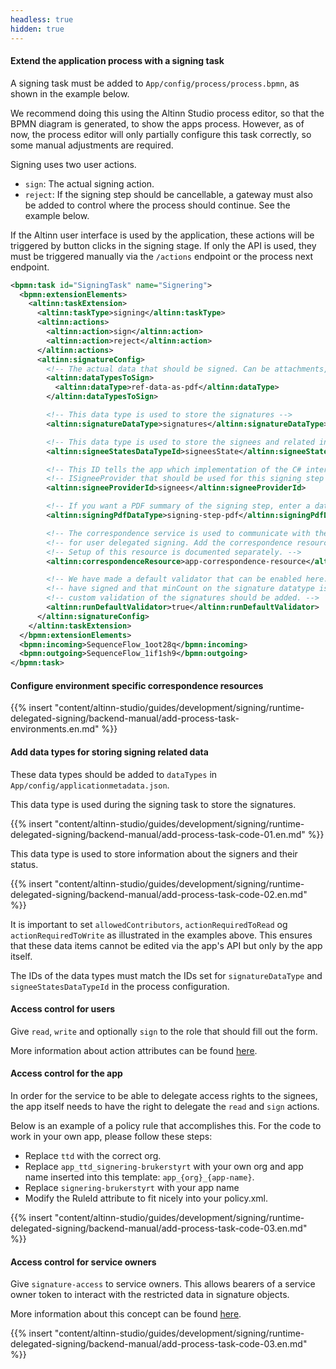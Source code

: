 ```yaml
---
headless: true
hidden: true
---
```


#### Extend the application process with a signing task
A signing task must be added to `App/config/process/process.bpmn`, as shown in the example below.

We recommend doing this using the Altinn Studio process editor, so that the BPMN diagram is generated, to show the apps process.
However, as of now, the process editor will only partially configure this task correctly, so some manual adjustments are required.

Signing uses two user actions.
- `sign`: The actual signing action.
- `reject`: If the signing step should be cancellable, a gateway must also be added to control where the process should continue. See the example below.

If the Altinn user interface is used by the application, these actions will be triggered by button clicks in the signing stage. If only the API is used, they must be triggered manually via the `/actions` endpoint or the process next endpoint.

```xml
<bpmn:task id="SigningTask" name="Signering">
  <bpmn:extensionElements>
    <altinn:taskExtension>
      <altinn:taskType>signing</altinn:taskType>
      <altinn:actions>
        <altinn:action>sign</altinn:action>
        <altinn:action>reject</altinn:action>
      </altinn:actions>
      <altinn:signatureConfig>
        <!-- The actual data that should be signed. Can be attachments, the form data in xml or PDF from earlier step. -->
        <altinn:dataTypesToSign>
          <altinn:dataType>ref-data-as-pdf</altinn:dataType>
        </altinn:dataTypesToSign>

        <!-- This data type is used to store the signatures -->
        <altinn:signatureDataType>signatures</altinn:signatureDataType>

        <!-- This data type is used to store the signees and related information -->
        <altinn:signeeStatesDataTypeId>signeesState</altinn:signeeStatesDataTypeId>

        <!-- This ID tells the app which implementation of the C# interface -->
        <!-- ISigneeProvider that should be used for this signing step -->
        <altinn:signeeProviderId>signees</altinn:signeeProviderId>

        <!-- If you want a PDF summary of the signing step, enter a datatype of type application/pdf here -->
        <altinn:signingPdfDataType>signing-step-pdf</altinn:signingPdfDataType> <!-- optional -->

        <!-- The correspondence service is used to communicate with the signees, and is required -->
        <!-- for user delegated signing. Add the correspondence resource here. -->
        <!-- Setup of this resource is documented separately. -->
        <altinn:correspondenceResource>app-correspondence-resource</altinn:correspondenceResource>

        <!-- We have made a default validator that can be enabled here. It checks that all signees -->
        <!-- have signed and that minCount on the signature datatype is fulfilled. If default validation is not enabled, -->
        <!-- custom validation of the signatures should be added. -->
        <altinn:runDefaultValidator>true</altinn:runDefaultValidator>
      </altinn:signatureConfig>
    </altinn:taskExtension>
  </bpmn:extensionElements>
  <bpmn:incoming>SequenceFlow_1oot28q</bpmn:incoming>
  <bpmn:outgoing>SequenceFlow_1if1sh9</bpmn:outgoing>
</bpmn:task>
```

#### Configure environment specific correspondence resources
{{% insert "content/altinn-studio/guides/development/signing/runtime-delegated-signing/backend-manual/add-process-task-environments.en.md" %}}

#### Add data types for storing signing related data
These data types should be added to `dataTypes` in `App/config/applicationmetadata.json`.

This data type is used during the signing task to store the signatures.

{{% insert "content/altinn-studio/guides/development/signing/runtime-delegated-signing/backend-manual/add-process-task-code-01.en.md" %}}

This data type is used to store information about the signers and their status.

{{% insert "content/altinn-studio/guides/development/signing/runtime-delegated-signing/backend-manual/add-process-task-code-02.en.md" %}}

It is important to set `allowedContributors`, `actionRequiredToRead` og `actionRequiredToWrite` as illustrated in the examples above. This ensures that these data items cannot be edited via the app's API but only by the app itself.

The IDs of the data types must match the IDs set for `signatureDataType` and `signeeStatesDataTypeId` in the process configuration.

#### Access control for users
Give `read`, `write` and optionally `sign` to the role that should fill out the form.

More information about action attributes can be found [here](/altinn-studio/reference/configuration/authorization/#action-attributes).

#### Access control for the app
In order for the service to be able to delegate access rights to the signees, the app itself needs to have the right to delegate the `read` and `sign` actions.

Below is an example of a policy rule that accomplishes this. For the code to work in your own app, please follow these steps:
- Replace `ttd` with the correct org.
- Replace `app_ttd_signering-brukerstyrt` with your own org and app name inserted into this template: `app_{org}_{app-name}`.
- Replace `signering-brukerstyrt` with your app name
- Modify the RuleId attribute to fit nicely into your policy.xml.

<!-- Dummy to force end of list rendering -->
<span></span>

{{% insert "content/altinn-studio/guides/development/signing/runtime-delegated-signing/backend-manual/add-process-task-code-03.en.md" %}}

#### Access control for service owners
Give `signature-access` to service owners. This allows bearers of a service owner token to interact with the restricted data in signature objects.

More information about this concept can be found [here](/altinn-studio/concepts/data-model/restricted-data/).

{{% insert "content/altinn-studio/guides/development/signing/runtime-delegated-signing/backend-manual/add-process-task-code-03.en.md" %}}
